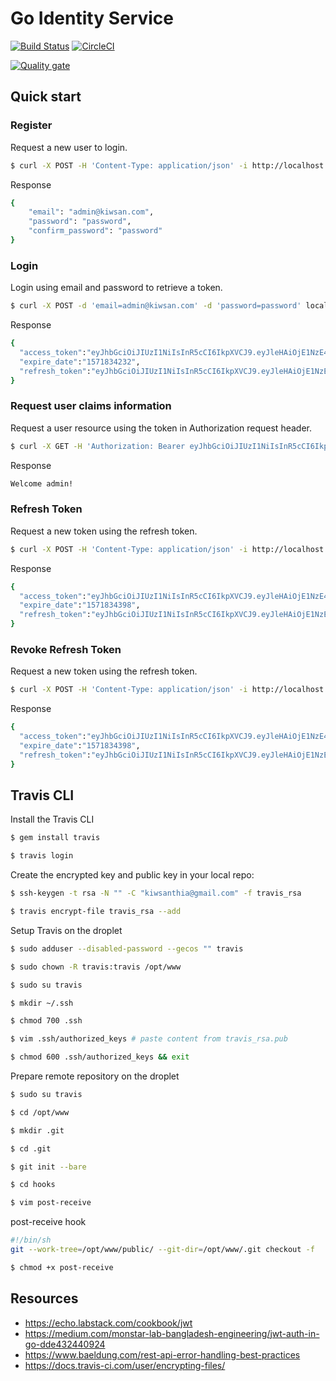 # Go Identity Service

[![Build Status](https://travis-ci.org/kiwsan/go-jwt-auth.svg?branch=master)](https://travis-ci.org/kiwsan/go-jwt-auth)
[![CircleCI](https://circleci.com/gh/kiwsan/go-jwt-auth/tree/master.svg?style=svg)](https://circleci.com/gh/kiwsan/go-jwt-auth/tree/master)

[![Quality gate](https://sonarcloud.io/api/project_badges/quality_gate?project=kiwsan_go-jwt-auth)](https://sonarcloud.io/dashboard?id=kiwsan_go-jwt-auth)

## Quick start

### Register
Request a new user to login.

```bash
$ curl -X POST -H 'Content-Type: application/json' -i http://localhost:8000/sign-up --data '{ "email": "admin@kiwsan.com", "password": "password", "confirm_password": "password" }'
```

Response
```bash
{
    "email": "admin@kiwsan.com",
    "password": "password",
    "confirm_password": "password"
}
```

### Login

Login using email and password to retrieve a token.

```bash
$ curl -X POST -d 'email=admin@kiwsan.com' -d 'password=password' localhost:8000/sign-in
```

Response

```bash
{
  "access_token":"eyJhbGciOiJIUzI1NiIsInR5cCI6IkpXVCJ9.eyJleHAiOjE1NzE4MzQyMzIsInVzZXJuYW1lIjoiYWRtaW4ifQ.J8KCW98u2JMC1kqd2xStp10WTYYb9lksdR4QYtXQffc",
  "expire_date":"1571834232",
  "refresh_token":"eyJhbGciOiJIUzI1NiIsInR5cCI6IkpXVCJ9.eyJleHAiOjE1NzE5MTk3MzJ9.6pPqklkbIrSrgT82wqS_Dn4UFs_CUk_MkSt1BdXeNvQ"
}
```

### Request user claims information

Request a user resource using the token in Authorization request header.

```bash
$ curl -X GET -H 'Authorization: Bearer eyJhbGciOiJIUzI1NiIsInR5cCI6IkpXVCJ9.eyJleHAiOjE1NzE4MzQyMzIsInVzZXJuYW1lIjoiYWRtaW4ifQ.J8KCW98u2JMC1kqd2xStp10WTYYb9lksdR4QYtXQffc' -i http://localhost:8000/me
```

Response

```bash
Welcome admin!
```

### Refresh Token
Request a new token using the refresh token.

```bash
$ curl -X POST -H 'Content-Type: application/json' -i http://localhost:8000/access-tokens/:refreshToken/refresh --data '{"token":"eyJhbGciOiJIUzI1NiIsInR5cCI6IkpXVCJ9.eyJleHAiOjE1NzE5MTk3MzJ9.6pPqklkbIrSrgT82wqS_Dn4UFs_CUk_MkSt1BdXeNvQ"}'
```

Response

```bash
{
  "access_token":"eyJhbGciOiJIUzI1NiIsInR5cCI6IkpXVCJ9.eyJleHAiOjE1NzE4MzQzOTgsInVzZXJuYW1lIjoiYWRtaW4ifQ.IueTxg55g0R2DG9z_I6y3ea1YCSr8pm0SO_A-9LV_vQ",
  "expire_date":"1571834398",
  "refresh_token":"eyJhbGciOiJIUzI1NiIsInR5cCI6IkpXVCJ9.eyJleHAiOjE1NzE5MTk4OTh9.Z3z9Lz8C3nh5BbbxAMwvQYRW9wmcsgvrgFlYTrTS3og"
}
```

### Revoke Refresh Token
Request a new token using the refresh token.

```bash
$ curl -X POST -H 'Content-Type: application/json' -i http://localhost:8000/refresh-tokens/:refreshToken/revoke --data '{"token":"eyJhbGciOiJIUzI1NiIsInR5cCI6IkpXVCJ9.eyJleHAiOjE1NzE5MTk3MzJ9.6pPqklkbIrSrgT82wqS_Dn4UFs_CUk_MkSt1BdXeNvQ"}'
```

Response

```bash
{
  "access_token":"eyJhbGciOiJIUzI1NiIsInR5cCI6IkpXVCJ9.eyJleHAiOjE1NzE4MzQzOTgsInVzZXJuYW1lIjoiYWRtaW4ifQ.IueTxg55g0R2DG9z_I6y3ea1YCSr8pm0SO_A-9LV_vQ",
  "expire_date":"1571834398",
  "refresh_token":"eyJhbGciOiJIUzI1NiIsInR5cCI6IkpXVCJ9.eyJleHAiOjE1NzE5MTk4OTh9.Z3z9Lz8C3nh5BbbxAMwvQYRW9wmcsgvrgFlYTrTS3og"
}
```

## Travis CLI

Install the Travis CLI

```bash
$ gem install travis
```

```bash
$ travis login
```

Create the encrypted key and public key in your local repo:

```bash
$ ssh-keygen -t rsa -N "" -C "kiwsanthia@gmail.com" -f travis_rsa
```

```bash
$ travis encrypt-file travis_rsa --add
```

Setup Travis on the droplet

```bash
$ sudo adduser --disabled-password --gecos "" travis
```

```bash
$ sudo chown -R travis:travis /opt/www
```

```bash
$ sudo su travis
```

```bash
$ mkdir ~/.ssh
```

```bash
$ chmod 700 .ssh
```

```bash
$ vim .ssh/authorized_keys # paste content from travis_rsa.pub
```

```bash
$ chmod 600 .ssh/authorized_keys && exit
```

Prepare remote repository on the droplet
 
```bash
$ sudo su travis
```

```bash
$ cd /opt/www
```

```bash
$ mkdir .git
```

```bash
$ cd .git
```

```bash
$ git init --bare
```

```bash
$ cd hooks
```

```bash
$ vim post-receive 
```

post-receive hook

```bash
#!/bin/sh
git --work-tree=/opt/www/public/ --git-dir=/opt/www/.git checkout -f
```

```bash
$ chmod +x post-receive
```

## Resources
- https://echo.labstack.com/cookbook/jwt
- https://medium.com/monstar-lab-bangladesh-engineering/jwt-auth-in-go-dde432440924
- https://www.baeldung.com/rest-api-error-handling-best-practices
- https://docs.travis-ci.com/user/encrypting-files/